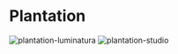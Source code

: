 # Plantation

![plantation-luminatura](https://github.com/user-attachments/assets/192b289c-dca5-4a1d-8d3b-e93dde17e3fb)
![plantation-studio](https://github.com/user-attachments/assets/90ad4387-c0ac-4689-8dfb-33ab11cd765d)

